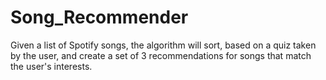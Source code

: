 # Song_Recommender
Given a list of Spotify songs, the algorithm will sort, based on a quiz taken by the user, and create a set of 3 recommendations for songs that match the user's interests.
